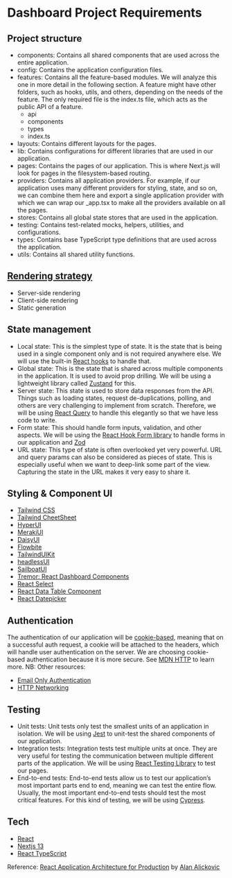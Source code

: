 # Dashboard Project Requirements

## Project structure

- components: Contains all shared components that are used across the entire application.
- config: Contains the application configuration files.
- features: Contains all the feature-based modules. We will analyze this one in more detail in the following section. A feature might have other folders, such as hooks, utils, and others, depending on the needs of the feature. The only required file is the index.ts file, which acts as the public API of a feature.
  - api
  - components
  - types
  - index.ts
- layouts: Contains different layouts for the pages.
- lib: Contains configurations for different libraries that are used in our application.
- pages: Contains the pages of our application. This is where Next.js will look for pages in the filesystem-based routing.
- providers: Contains all application providers. For example, if our application uses many different providers for styling, state, and so on, we can combine them here and export a single application provider with which we can wrap our \_app.tsx to make all the providers available on all the pages.
- stores: Contains all global state stores that are used in the application.
- testing: Contains test-related mocks, helpers, utilities, and configurations.
- types: Contains base TypeScript type definitions that are used across the application.
- utils: Contains all shared utility functions.

## [Rendering strategy](https://beta.nextjs.org/docs/rendering/fundamentals)

- Server-side rendering
- Client-side rendering
- Static generation

## State management

- Local state: This is the simplest type of state. It is the state that is being used in a single component only and is not required anywhere else. We will use the built-in [React hooks](https://beta.reactjs.org/learn/managing-state) to handle that.
- Global state: This is the state that is shared across multiple components in the application. It is used to avoid prop drilling. We will be using a lightweight library called [Zustand](https://docs.pmnd.rs/zustand/getting-started/introduction) for this.
- Server state: This state is used to store data responses from the API. Things such as loading states, request de-duplications, polling, and others are very challenging to implement from scratch. Therefore, we will be using [React Query](https://tanstack.com/query/latest/docs/react/overview) to handle this elegantly so that we have less code to write.
- Form state: This should handle form inputs, validation, and other aspects. We will be using the [React Hook Form library](https://react-hook-form.com/) to handle forms in our application and [Zod](https://zod.dev/)
- URL state: This type of state is often overlooked yet very powerful. URL and query params can also be considered as pieces of state. This is especially useful when we want to deep-link some part of the view. Capturing the state in the URL makes it very easy to share it.

## Styling & Component UI

- [Tailwind CSS](https://tailwindcss.com/)
- [Tailwind CheetSheet](https://nerdcave.com/tailwind-cheat-sheet)
- [HyperUI](https://www.hyperui.dev/)
- [MerakiUI](https://merakiui.com/)
- [DaisyUI](https://daisyui.com/)
- [Flowbite](https://flowbite.com/)
- [TailwindUIKit](https://tailwinduikit.com/)
- [headlessUI](https://headlessui.com/)
- [SailboatUI](https://sailboatui.com/)
- [Tremor: React Dashboard Components](https://www.tremor.so/)
- [React Select](https://react-select.com/home)
- [React Data Table Component](https://react-data-table-component.netlify.app/?path=/story/getting-started-intro--page)
- [React Datepicker](https://reactdatepicker.com/)

## Authentication

The authentication of our application will be [cookie-based](https://developer.mozilla.org/en-US/docs/Web/HTTP/Cookies), meaning that on a successful auth request, a cookie will be attached to the headers, which will handle user authentication on the server. We are choosing cookie-based authentication because it is more secure.
See [MDN HTTP](https://developer.mozilla.org/en-US/docs/Web/HTTP) to learn more.
NB: Other resources:
- [Email Only Authentication](https://www.youtube.com/watch?v=b6qHfPdv4Y8)
- [HTTP Networking](https://www.youtube.com/watch?v=2JYT5f2isg4&t=18s)

## Testing

- Unit tests: Unit tests only test the smallest units of an application in isolation. We will be using [Jest](https://jestjs.io/) to unit-test the shared components of our application.
- Integration tests: Integration tests test multiple units at once. They are very useful for testing the communication between multiple different parts of the application. We will be using [React Testing Library](https://testing-library.com/) to test our pages.
- End-to-end tests: End-to-end tests allow us to test our application’s most important parts end to end, meaning we can test the entire flow. Usually, the most important end-to-end tests should test the most critical features. For this kind of testing, we will be using [Cypress](https://www.cypress.io/).


## Tech

- [React](https://beta.reactjs.org/)
- [Nextjs 13](https://beta.nextjs.org/docs)
- [React TypeScript](https://react-typescript-cheatsheet.netlify.app/docs/basic/setup)


Reference: [React Application Architecture for Production](https://learning.oreilly.com/library/view/react-application-architecture/9781801070539/) by [Alan Alickovic](https://github.com/alan2207)
